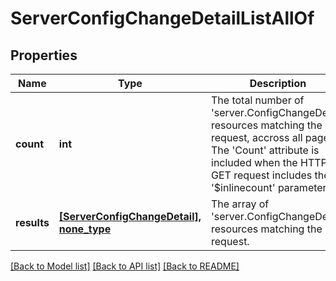 # ServerConfigChangeDetailListAllOf

## Properties
Name | Type | Description | Notes
------------ | ------------- | ------------- | -------------
**count** | **int** | The total number of &#39;server.ConfigChangeDetail&#39; resources matching the request, accross all pages. The &#39;Count&#39; attribute is included when the HTTP GET request includes the &#39;$inlinecount&#39; parameter. | [optional] 
**results** | [**[ServerConfigChangeDetail], none_type**](ServerConfigChangeDetail.md) | The array of &#39;server.ConfigChangeDetail&#39; resources matching the request. | [optional] 

[[Back to Model list]](../README.md#documentation-for-models) [[Back to API list]](../README.md#documentation-for-api-endpoints) [[Back to README]](../README.md)


